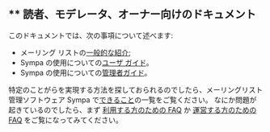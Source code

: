 ** 読者、モデレータ、オーナー向けのドキュメント
-----------------------------------------------

このドキュメントでは、次の事項について述べます:

-   メーリング リストの[一般的な紹介](help/introduction.md);
-   Sympa の使用についての[ユーザ ガイド](help/user.md)。
-   Sympa の使用についての[管理者ガイド](help/admin.md)。

特定のことがらを実現する方法を探しておられるのでしたら、メーリングリスト管理ソフトウェア Sympa で[できること](help/introduction#features.md)の一覧をご覧ください。
なにか問題が起きているのでしたら、まず [利用する方のための FAQ](help/faquser.md) か [運営する方のための FAQ](help/faqadmin.md) をご覧になってみてください。
